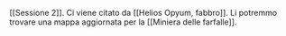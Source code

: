 [[Sessione 2]].
Ci viene citato da [[Helios Opyum, fabbro]]. Li potremmo trovare una mappa aggiornata per la [[Miniera delle farfalle]].